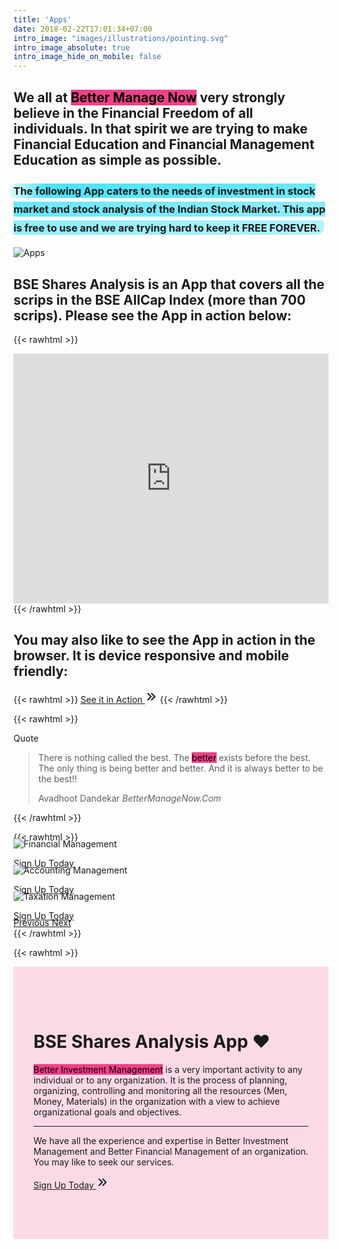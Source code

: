 ```yaml
---
title: 'Apps'
date: 2018-02-22T17:01:34+07:00
intro_image: "images/illustrations/pointing.svg"
intro_image_absolute: true
intro_image_hide_on_mobile: false
---
```


## We all at <mark>Better Manage Now</mark> very strongly believe in the Financial Freedom of all individuals. In that spirit we are trying to make Financial Education and Financial Management Education as simple as possible.

### <span class="blue">The following App caters to the needs of investment in stock market and stock analysis of the Indian Stock Market. This app is free to use and we are trying hard to keep it FREE FOREVER.<span>

<style>
.blue {  
  margin: 0 -0.4em;
  padding: 0.1em 0.4em;
  line-height: 1.8em;
  border-radius: 0.8em 0.3em;
  background: transparent;
  background-image: linear-gradient(
    to right,
    rgba(0, 217, 255, 0.1),
    rgba(0, 217, 255, 0.7) 4%,
    rgba(0, 217, 255, 0.3)
  );
  //-webkit-box-decoration-break: clone;
  //box-decoration-break: clone;
}
</style>

![Apps](/images/apps.svg)

## BSE Shares Analysis is an App that covers all the scrips in the BSE AllCap Index (more than 700 scrips). Please see the App in action below: 

{{< rawhtml >}}
<div class="card shadow mt-2">
<iframe allowfullscreen="" height="400px" src="https://script.google.com/macros/s/AKfycbxIsFJw0ShC_R3-Abz2CA_NklNCPmkt_Y1Ja67KoCvfq850ij28dbdx9G9VE6s961wp/exec" style="border: 0px #ffffff none;" width="100%"></iframe>
</div>
{{< /rawhtml >}}

## You may also like to see the App in action in the browser. It is device responsive and mobile friendly:

{{< rawhtml >}}
<a href="https://bit.ly/2SVunNg" target="_blank" class="btn btn-primary btn-lg">See it in Action <svg xmlns="http://www.w3.org/2000/svg" class="h-5 w-5" viewBox="0 0 20 20" width="20px" height="20px" fill="currentColor">
  <path fill-rule="evenodd" d="M10.293 15.707a1 1 0 010-1.414L14.586 10l-4.293-4.293a1 1 0 111.414-1.414l5 5a1 1 0 010 1.414l-5 5a1 1 0 01-1.414 0z" clip-rule="evenodd" />
  <path fill-rule="evenodd" d="M4.293 15.707a1 1 0 010-1.414L8.586 10 4.293 5.707a1 1 0 011.414-1.414l5 5a1 1 0 010 1.414l-5 5a1 1 0 01-1.414 0z" clip-rule="evenodd" />
</svg></a></button>
{{< /rawhtml >}}

{{< rawhtml >}}
<div class="card shadow mt-3 mb-3">
  <div class="card-header">
    Quote
  </div>
  <div class="card-body">
    <blockquote class="blockquote mb-0">
      <p>There is nothing called the best. The <mark>better</mark> exists before the best. The only thing is being better and better. And it is always better to be the best!!</p>
      <footer class="blockquote-footer">Avadhoot Dandekar <cite title="Source Title">BetterManageNow.Com</cite></footer>
    </blockquote>
  </div>
</div>
{{< /rawhtml >}}

{{< rawhtml >}}
<!-- New Slider -->
<div id="carouselExampleControls" class="carousel slide card shadow" data-ride="carousel">
  <div class="carousel-inner">
    <div class="carousel-item active">
      <img class="d-block w-100" src="https://docs.google.com/drawings/d/e/2PACX-1vQzTpR0sGLVEgw-9-eGRAOFikZnwl8ZjVpnN347uPYg6Fi50bOSodYxqzf1tv12aT1BkxZQG7GV_Gel/pub?w=960&amp;h=600" alt="Financial Management">
      <div class="carousel-caption">
        <!-- <h3>New York</h3>
        <p>We love the Big Apple!</p> -->
        <p><a class="btn btn-lg btn-primary" href="/contact">Sign Up Today</a></p>
      </div>
    </div>
    <div class="carousel-item">
      <img class="d-block w-100" src="https://docs.google.com/drawings/d/e/2PACX-1vRZftsWl1Gvx7uCHtEb2_QO0sbEVvHVq7GsSxHyd02caHm5MZ9E9uO4RSrAjyLOHVz_L3W4_QOfqOy4/pub?w=960&amp;h=600" alt="Accounting Management">
      <div class="carousel-caption">
        <!-- <h3>New York</h3>
        <p>We love the Big Apple!</p> -->
        <p><a class="btn btn-lg btn-primary" href="/contact">Sign Up Today</a></p>
      </div>
    </div>
    <div class="carousel-item">
      <img class="d-block w-100" src="https://docs.google.com/drawings/d/e/2PACX-1vQcnfY4xGGsKKrQw_tKqBRacNJ5o94CbrBaKP9VJt9lABW77Q7FC0xYc0L_VgRgSYm5fInqknv7rB4B/pub?w=960&amp;h=600" alt="Taxation Management">
      <div class="carousel-caption">
        <!-- <h3>New York</h3>
        <p>We love the Big Apple!</p> -->
        <p><a class="btn btn-lg btn-primary" href="/contact">Sign Up Today</a></p>
      </div>
    </div>
  </div>
  <a class="carousel-control-prev" href="#carouselExampleControls" role="button" data-slide="prev">
    <span class="carousel-control-prev-icon" aria-hidden="true"></span>
    <span class="sr-only">Previous</span>
  </a>
  <a class="carousel-control-next" href="#carouselExampleControls" role="button" data-slide="next">
    <span class="carousel-control-next-icon" aria-hidden="true"></span>
    <span class="sr-only">Next</span>
  </a>
</div>
<style>
.carousel-item {
  margin-top: -20px;
  margin-bottom: -20px;
}
.btn-lg:hover {
  text-decoration: none !important;
}
</style>
{{< /rawhtml >}}

{{< rawhtml >}}
<div class="jumbotron shadow mt-3">
  <h1 class="display-4">BSE Shares Analysis App ❤️</h1>
  <p class="lead"><mark>Better Investment Management</mark> is a very important activity to any individual or to any organization. It is the process of planning, organizing, controlling and monitoring all the resources (Men, Money, Materials) in the organization with a view to achieve organizational goals and objectives.</p>
  <hr class="my-4">
  <p class="lead">We have all the experience and expertise in <span class="badge badge-success">Better Investment Management</span> and <span class="badge badge-secondary">Better Financial Management</span> of an organization. You may like to seek our services.</p>
  <p class="lead">
    <a class="btn btn-primary btn-lg" href="/contact" role="button">Sign Up Today <svg xmlns="http://www.w3.org/2000/svg" class="h-5 w-5" viewBox="0 0 20 20" width="20px" height="20px" fill="currentColor">
  <path fill-rule="evenodd" d="M10.293 15.707a1 1 0 010-1.414L14.586 10l-4.293-4.293a1 1 0 111.414-1.414l5 5a1 1 0 010 1.414l-5 5a1 1 0 01-1.414 0z" clip-rule="evenodd" />
  <path fill-rule="evenodd" d="M4.293 15.707a1 1 0 010-1.414L8.586 10 4.293 5.707a1 1 0 011.414-1.414l5 5a1 1 0 010 1.414l-5 5a1 1 0 01-1.414 0z" clip-rule="evenodd" />
</svg></a>
  </p>
</div>
<style>
.jumbotron {
  padding: 4rem 2rem;
  margin-bottom: 2rem;
  //background-image: linear-gradient(to right, #F09819 0%, #EDDE5D  51%, #F09819  100%); 
  //background-image: linear-gradient(to right, #1FA2FF 0%, #12D8FA  51%, #1FA2FF  100%);
  //background-image: linear-gradient(to right, #16A085 0%, #F4D03F  51%, #16A085  100%);
  //background-image: linear-gradient(to right, #F09819 0%, #EDDE5D  51%, #F09819  100%);
  //background-image: linear-gradient(to right, #00C9FF 0%, #92FE9D  51%, #00C9FF  100%);
  background-color: #fcd9e7;   
}
.jumbotron:hover {  
  background-color: #f8cdde;
}
mark {
  //display: inline-block;
  line-height: 0em;
  //padding-bottom: 0.6em;
  background-color: #f24088;
}
</style>
